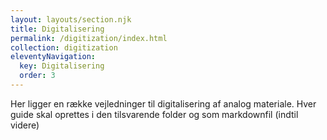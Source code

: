 ```yaml
---
layout: layouts/section.njk
title: Digitalisering
permalink: /digitization/index.html
collection: digitization
eleventyNavigation:
  key: Digitalisering
  order: 3
---
```


Her ligger en række vejledninger til digitalisering af analog materiale. Hver guide skal oprettes i den tilsvarende folder og som markdownfil (indtil videre)
